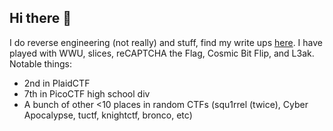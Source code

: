 ## Hi there 👋
I do reverse engineering (not really) and stuff, find my write ups [here](https://brew.is-not-a.dev/). I have played with WWU, slices, reCAPTCHA the Flag, Cosmic Bit Flip, and L3ak. Notable things:
- 2nd in PlaidCTF
- 7th in PicoCTF high school div
- A bunch of other <10 places in random CTFs (squ1rrel (twice), Cyber Apocalypse, tuctf, knightctf, bronco, etc)
